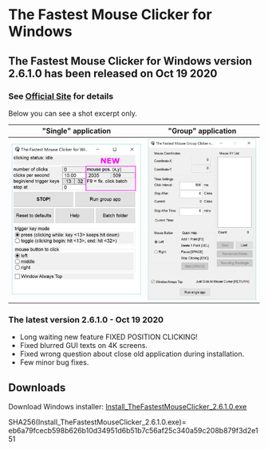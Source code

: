 # The Fastest Mouse Clicker for Windows

## The Fastest Mouse Clicker for Windows version 2.6.1.0 has been released on Oct 19 2020

### See [Official Site](https://windows-2048.github.io/The-Fastest-Mouse-Clicker-for-Windows/) for details

Below you can see a shot excerpt only.

"Single" application | "Group" application
----- | -----
![The Fastest Mouse Clicker for Windows version 2.6.1.0: "Single" application](docs/screenshots_new/v2.6.1.0/mw_v2.6.1.0.jpg?raw=true) | ![The Fastest Mouse Clicker for Windows version 2.6.1.0: "Group" application](docs/screenshots_new/v2.6.1.0/mw_groupapp_v2.6.1.0.jpg?raw=true)

### The latest version 2.6.1.0 - Oct 19 2020

* Long waiting new feature FIXED POSITION CLICKING!
* Fixed blurred GUI texts on 4K screens.
* Fixed wrong question about close old application during installation.
* Few minor bug fixes.

## Downloads

Download Windows installer: [Install_TheFastestMouseClicker_2.6.1.0.exe](https://gitlab.com/mashanovedad/The-Fastest-Mouse-Clicker-for-Windows/-/raw/master/WindowsInstaller/Install_TheFastestMouseClicker_2.6.1.0.exe?inline=false)

SHA256(Install_TheFastestMouseClicker_2.6.1.0.exe)= eb6a79fcecb598b626b10d34951d6b51b7c56af25c340a59c208b879f3d2e151

